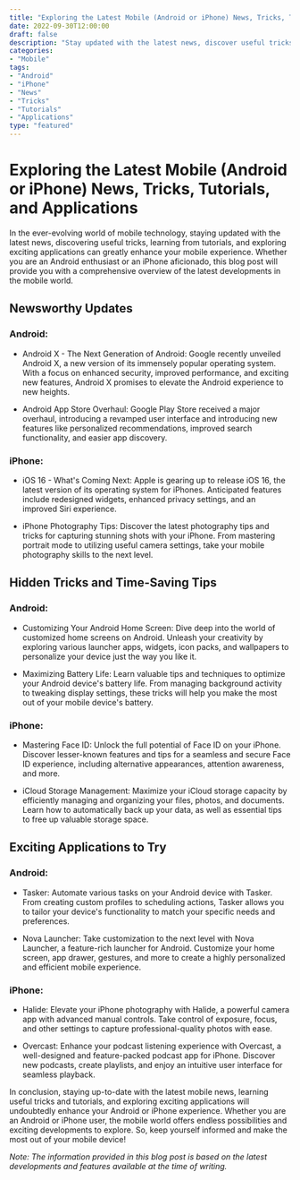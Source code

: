 ```yaml
---
title: "Exploring the Latest Mobile (Android or iPhone) News, Tricks, Tutorials, and Applications"
date: 2022-09-30T12:00:00
draft: false
description: "Stay updated with the latest news, discover useful tricks, learn from tutorials, and explore exciting applications for your mobile device."
categories:
- "Mobile"
tags:
- "Android"
- "iPhone"
- "News"
- "Tricks"
- "Tutorials"
- "Applications"
type: "featured"
---
```


# Exploring the Latest Mobile (Android or iPhone) News, Tricks, Tutorials, and Applications 

In the ever-evolving world of mobile technology, staying updated with the latest news, discovering useful tricks, learning from tutorials, and exploring exciting applications can greatly enhance your mobile experience. Whether you are an Android enthusiast or an iPhone aficionado, this blog post will provide you with a comprehensive overview of the latest developments in the mobile world.

## Newsworthy Updates 

### Android:

- Android X - The Next Generation of Android: Google recently unveiled Android X, a new version of its immensely popular operating system. With a focus on enhanced security, improved performance, and exciting new features, Android X promises to elevate the Android experience to new heights.

- Android App Store Overhaul: Google Play Store received a major overhaul, introducing a revamped user interface and introducing new features like personalized recommendations, improved search functionality, and easier app discovery.

### iPhone:

- iOS 16 - What's Coming Next: Apple is gearing up to release iOS 16, the latest version of its operating system for iPhones. Anticipated features include redesigned widgets, enhanced privacy settings, and an improved Siri experience.

- iPhone Photography Tips: Discover the latest photography tips and tricks for capturing stunning shots with your iPhone. From mastering portrait mode to utilizing useful camera settings, take your mobile photography skills to the next level.

## Hidden Tricks and Time-Saving Tips 

### Android:

- Customizing Your Android Home Screen: Dive deep into the world of customized home screens on Android. Unleash your creativity by exploring various launcher apps, widgets, icon packs, and wallpapers to personalize your device just the way you like it.

- Maximizing Battery Life: Learn valuable tips and techniques to optimize your Android device's battery life. From managing background activity to tweaking display settings, these tricks will help you make the most out of your mobile device's battery.

### iPhone:

- Mastering Face ID: Unlock the full potential of Face ID on your iPhone. Discover lesser-known features and tips for a seamless and secure Face ID experience, including alternative appearances, attention awareness, and more.

- iCloud Storage Management: Maximize your iCloud storage capacity by efficiently managing and organizing your files, photos, and documents. Learn how to automatically back up your data, as well as essential tips to free up valuable storage space.

## Exciting Applications to Try 

### Android:

- Tasker: Automate various tasks on your Android device with Tasker. From creating custom profiles to scheduling actions, Tasker allows you to tailor your device's functionality to match your specific needs and preferences.

- Nova Launcher: Take customization to the next level with Nova Launcher, a feature-rich launcher for Android. Customize your home screen, app drawer, gestures, and more to create a highly personalized and efficient mobile experience.

### iPhone:

- Halide: Elevate your iPhone photography with Halide, a powerful camera app with advanced manual controls. Take control of exposure, focus, and other settings to capture professional-quality photos with ease.

- Overcast: Enhance your podcast listening experience with Overcast, a well-designed and feature-packed podcast app for iPhone. Discover new podcasts, create playlists, and enjoy an intuitive user interface for seamless playback.

In conclusion, staying up-to-date with the latest mobile news, learning useful tricks and tutorials, and exploring exciting applications will undoubtedly enhance your Android or iPhone experience. Whether you are an Android or iPhone user, the mobile world offers endless possibilities and exciting developments to explore. So, keep yourself informed and make the most out of your mobile device!

*Note: The information provided in this blog post is based on the latest developments and features available at the time of writing.*
